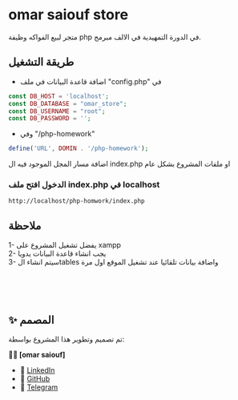 # omar saiouf store

متجر لبيع الفواكه
وظيفة php في الدورة التمهيدية في الالف مبرمج.

## طريقة التشغيل

- اضافة قاعدة البيانات في ملف "config.php" في

```php
const DB_HOST = 'localhost';
const DB_DATABASE = "omar_store";
const DB_USERNAME = "root";
const DB_PASSWORD = '';
```

- وفي "/php-homework"

```php
define('URL', DOMIN . '/php-homework');
```

اضافة مسار المجل الموجود فيه ال index.php
او ملفات المشروع بشكل عام
<br>

### الدخول افتح ملف index.php في localhost

```url
http://localhost/php-homwork/index.php
```

## ملاحظة

 1- يفضل تشغيل المشروع على xampp <br>
 2- يجب انشاء قاعدة البيانات يدويا<br>
 3- سيتم انشاء الtables واضافة بيانات تلقائيا عند تشغيل الموقع اول مرة<br>

<br><br><br>

## ✨ المصمم

تم تصميم وتطوير هذا المشروع بواسطة:

**👨‍💻 [omar saiouf]**

- 💼 [LinkedIn](www.linkedin.com/in/omar-saiouf)
- 🐙 [GitHub](https://github.com/OmarSaiouf)
- 📸 [Telegram](https://t.me/OmarProgrammers)
